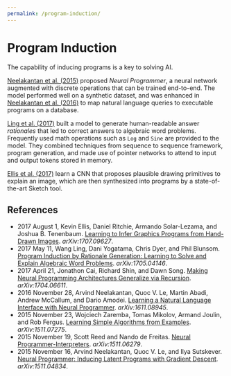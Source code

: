 ```yaml
---
permalink: /program-induction/
---
```

# Program Induction

The capability of inducing programs is a key to solving AI.

[Neelakantan et al. (2015)](https://arxiv.org/abs/1511.04834) proposed *Neural Programmer*, a neural network augmented with discrete operations that can be trained end-to-end. The model performed well on a synthetic dataset, and was enhanced in [Neelakantan et al. (2016)](https://arxiv.org/abs/1611.08945) to map natural language queries to executable programs on a database.

[Ling et al. (2017)](https://arxiv.org/abs/1705.04146) built a model to generate human-readable answer *rationales* that led to correct answers to algebraic word problems. Frequently used math operations such as `Log` and `Sine` are provided to the model. They combined techniques from sequence to sequence framework, program generation, and made use of pointer networks to attend to input and output tokens stored in memory.

[Ellis et al. (2017)](https://arxiv.org/abs/1707.09627) learn a CNN that proposes plausible drawing primitives to explain an image, which are then synthesized into programs by a state-of-the-art Sketch tool.

## References

* 2017 August 1, Kevin Ellis, Daniel Ritchie, Armando Solar-Lezama, and Joshua B. Tenenbaum. [Learning to Infer Graphics Programs from Hand-Drawn Images](https://arxiv.org/abs/1707.09627). *arXiv:1707.09627*.
* 2017 May 11, Wang Ling, Dani Yogatama, Chris Dyer, and Phil Blunsom. [Program Induction by Rationale Generation: Learning to Solve and Explain Algebraic Word Problems](https://arxiv.org/abs/1705.04146). *arXiv:1705.04146*.
* 2017 April 21, Jonathon Cai, Richard Shin, and Dawn Song. [Making Neural Programming Architectures Generalize via Recursion](https://arxiv.org/abs/1704.06611). *arXiv:1704.06611*.
* 2016 November 28, Arvind Neelakantan, Quoc V. Le, Martin Abadi, Andrew McCallum, and Dario Amodei. [Learning a Natural Language Interface with Neural Programmer](https://arxiv.org/abs/1611.08945). *arXiv:1611.08945*.
* 2015 November 23, Wojciech Zaremba, Tomas Mikolov, Armand Joulin, and Rob Fergus. [Learning Simple Algorithms from Examples](https://arxiv.org/abs/1511.07275). *arXiv:1511.07275*.
* 2015 November 19, Scott Reed and Nando de Freitas. [Neural Programmer-Interpreters](https://arxiv.org/abs/1511.06279). *arXiv:1511.06279*.
* 2015 November 16, Arvind Neelakantan, Quoc V. Le, and Ilya Sutskever. [Neural Programmer: Inducing Latent Programs with Gradient Descent](https://arxiv.org/abs/1511.04834). *arXiv:1511.04834*.
